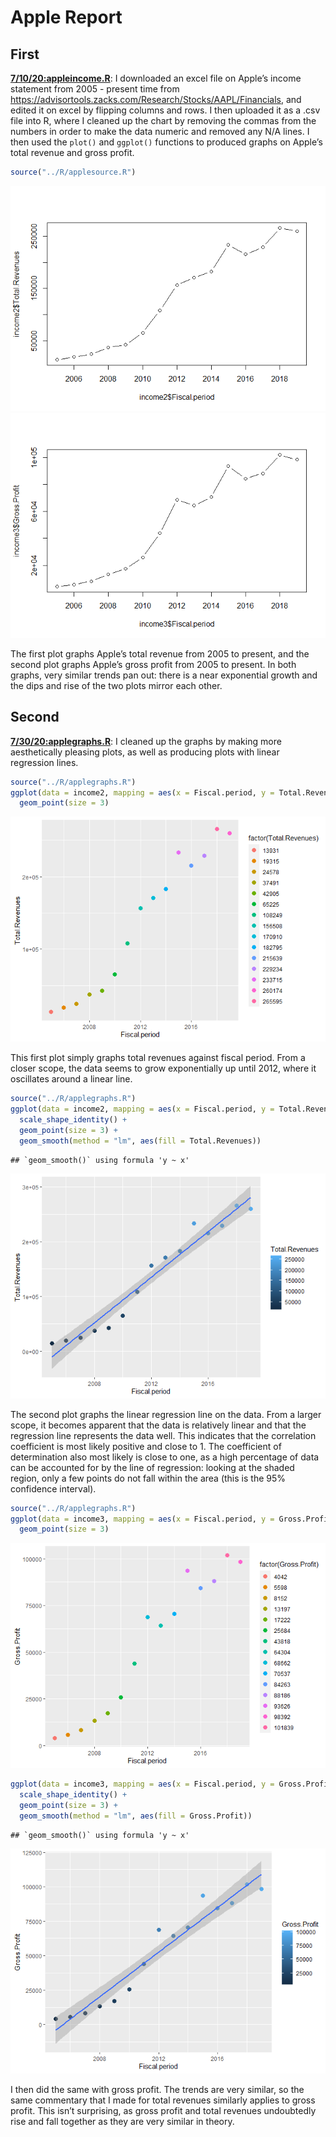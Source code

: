 Apple Report
================

## First

[**7/10/20:appleincome.R**](../R/appleincome.R): I downloaded an excel
file on Apple’s income statement from 2005 - present time from
<https://advisortools.zacks.com/Research/Stocks/AAPL/Financials>, and
edited it on excel by flipping columns and rows. I then uploaded it as a
.csv file into R, where I cleaned up the chart by removing the commas
from the numbers in order to make the data numeric and removed any N/A
lines. I then used the `plot()` and `ggplot()` functions to produced
graphs on Apple’s total revenue and gross profit.

``` r
source("../R/applesource.R")
```

![](applereport_files/figure-gfm/appleplot-1.png)<!-- -->![](applereport_files/figure-gfm/appleplot-2.png)<!-- -->

The first plot graphs Apple’s total revenue from 2005 to present, and
the second plot graphs Apple’s gross profit from 2005 to present. In
both graphs, very similar trends pan out: there is a near exponential
growth and the dips and rise of the two plots mirror each other.

## Second

[**7/30/20:applegraphs.R**](../R/applegraphs.R): I cleaned up the graphs
by making more aesthetically pleasing plots, as well as producing plots
with linear regression lines.

``` r
source("../R/applegraphs.R")
ggplot(data = income2, mapping = aes(x = Fiscal.period, y = Total.Revenues, color = factor(Total.Revenues))) +
  geom_point(size = 3)
```

![](applereport_files/figure-gfm/applegraphs-1.png)<!-- -->

This first plot simply graphs total revenues against fiscal period. From
a closer scope, the data seems to grow exponentially up until 2012,
where it oscillates around a linear line.

``` r
source("../R/applegraphs.R")
ggplot(data = income2, mapping = aes(x = Fiscal.period, y = Total.Revenues, color = Total.Revenues)) +
  scale_shape_identity() +
  geom_point(size = 3) + 
  geom_smooth(method = "lm", aes(fill = Total.Revenues))
```

    ## `geom_smooth()` using formula 'y ~ x'

![](applereport_files/figure-gfm/applegraphs2-1.png)<!-- -->

The second plot graphs the linear regression line on the data. From a
larger scope, it becomes apparent that the data is relatively linear and
that the regression line represents the data well. This indicates that
the correlation coefficient is most likely positive and close to 1. The
coefficient of determination also most likely is close to one, as a high
percentage of data can be accounted for by the line of regression:
looking at the shaded region, only a few points do not fall within the
area (this is the 95% confidence interval).

``` r
source("../R/applegraphs.R")
ggplot(data = income3, mapping = aes(x = Fiscal.period, y = Gross.Profit, color = factor(Gross.Profit))) +
  geom_point(size = 3)
```

![](applereport_files/figure-gfm/applegraphs3-1.png)<!-- -->

``` r
ggplot(data = income3, mapping = aes(x = Fiscal.period, y = Gross.Profit, color = Gross.Profit)) +
  scale_shape_identity() +
  geom_point(size = 3) + 
  geom_smooth(method = "lm", aes(fill = Gross.Profit))
```

    ## `geom_smooth()` using formula 'y ~ x'

![](applereport_files/figure-gfm/applegraphs3-2.png)<!-- -->

I then did the same with gross profit. The trends are very similar, so
the same commentary that I made for total revenues similarly applies to
gross profit. This isn’t surprising, as gross profit and total revenues
undoubtedly rise and fall together as they are very similar in theory.
